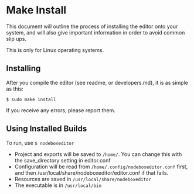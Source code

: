 Make Install
============

This document will outline the process of installing the editor onto your system,
and will also give important information in order to avoid common slip ups.

This is only for Linux operating systems.

Installing
----------

After you compile the editor (see readme, or developers.md), it is as simple as this:

    $ sudo make install

If you receive any errors, please report them.

Using Installed Builds
----------------------

To run, use <code>$ nodeboxeditor</code>

* Project and exports will be saved to <code>/home/</code>. You can change this with the save_directory setting in editor.conf
* Configuration will be read from <code>/home/.config/nodeboxeditor.conf</code> first,
  and then </code>/usr/local/share/nodeboxeditor/editor.conf</code> if that fails.
* Resources are saved in <code>/usr/local/share/nodeboxeditor</code>
* The executable is in <code>/usr/local/bin</code>

